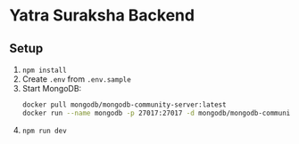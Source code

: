 # Yatra Suraksha Backend

## Setup

1. `npm install`
2. Create `.env` from `.env.sample`
3. Start MongoDB:
   ```bash
   docker pull mongodb/mongodb-community-server:latest
   docker run --name mongodb -p 27017:27017 -d mongodb/mongodb-community-server:latest
   ```
4. `npm run dev`

